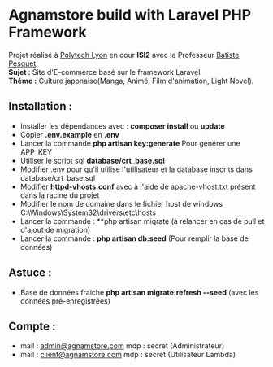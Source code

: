 # Agnamstore build with Laravel PHP Framework

Projet réalisé à [Polytech Lyon](http://polytech.univ-lyon1.fr/) en cour **ISI2** avec le Professeur [Batiste Pesquet](http://bpesquet.fr/).  
**Sujet :** Site d'E-commerce basé sur le framework Laravel.  
**Théme :** Culture japonaise(Manga, Animé, Film d'animation, Light Novel).  

## Installation :
 - Installer les dépendances avec : **composer install** ou **update**
 - Copier **.env.example** en **.env**
 - Lancer la commande **php artisan key:generate** Pour générer une APP_KEY
 - Utiliser le script sql  **database/crt_base.sql**
 - Modifier .env pour qu'il utilise l'utilisateur et la database inscrits dans  database/crt_base.sql
 - Modifier **httpd-vhosts.conf** avec à l'aide de apache-vhost.txt présent dans la racine du projet
 - Modifier le nom de domaine dans le fichier host de windows C:\Windows\System32\drivers\etc\hosts
 - Lancer la commande  : **php artisan migrate (à relancer en cas de pull et d'ajout de migration)
 - Lancer la commande  : **php artisan db:seed** (Pour remplir la base de données)
 
## Astuce :
 - Base de données fraiche **php artisan migrate:refresh --seed** (avec les données pré-enregistrées)
 
 
## Compte :
 - mail : admin@agnamstore.com mdp : secret  (Administrateur)
 - mail : client@agnamstore.com mdp : secret  (Utilisateur Lambda)


